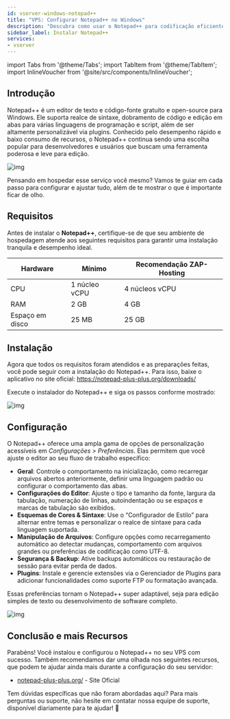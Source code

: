 ```yaml
---
id: vserver-windows-notepad++
title: "VPS: Configurar Notepad++ no Windows"
description: "Descubra como usar o Notepad++ para codificação eficiente com recursos personalizáveis e desempenho rápido → Saiba mais agora"
sidebar_label: Instalar Notepad++
services:
- vserver
---
```


import Tabs from '@theme/Tabs';
import TabItem from '@theme/TabItem';
import InlineVoucher from '@site/src/components/InlineVoucher';

## Introdução

Notepad++ é um editor de texto e código-fonte gratuito e open-source para Windows. Ele suporta realce de sintaxe, dobramento de código e edição em abas para várias linguagens de programação e script, além de ser altamente personalizável via plugins. Conhecido pelo desempenho rápido e baixo consumo de recursos, o Notepad++ continua sendo uma escolha popular para desenvolvedores e usuários que buscam uma ferramenta poderosa e leve para edição.

![img](https://screensaver01.zap-hosting.com/index.php/s/jMMDejqDfWDCfrr/preview)

Pensando em hospedar esse serviço você mesmo? Vamos te guiar em cada passo para configurar e ajustar tudo, além de te mostrar o que é importante ficar de olho.

<InlineVoucher />

## Requisitos

Antes de instalar o **Notepad++**, certifique-se de que seu ambiente de hospedagem atende aos seguintes requisitos para garantir uma instalação tranquila e desempenho ideal.

| Hardware | Mínimo | Recomendação ZAP-Hosting |
| ---------- | ------------ | -------------------------- |
| CPU | 1 núcleo vCPU | 4 núcleos vCPU |
| RAM | 2 GB | 4 GB |
| Espaço em disco | 25 MB | 25 GB |

## Instalação

Agora que todos os requisitos foram atendidos e as preparações feitas, você pode seguir com a instalação do Notepad++. Para isso, baixe o aplicativo no site oficial: https://notepad-plus-plus.org/downloads/

Execute o instalador do Notepad++ e siga os passos conforme mostrado:

![img](https://screensaver01.zap-hosting.com/index.php/s/5ksLwSePniTPZFQ/preview)

## Configuração

O Notepad++ oferece uma ampla gama de opções de personalização acessíveis em *Configurações > Preferências*. Elas permitem que você ajuste o editor ao seu fluxo de trabalho específico:

- **Geral**: Controle o comportamento na inicialização, como recarregar arquivos abertos anteriormente, definir uma linguagem padrão ou configurar o comportamento das abas.  
- **Configurações do Editor**: Ajuste o tipo e tamanho da fonte, largura da tabulação, numeração de linhas, autoindentação ou se espaços e marcas de tabulação são exibidos.  
- **Esquemas de Cores & Sintaxe**: Use o “Configurador de Estilo” para alternar entre temas e personalizar o realce de sintaxe para cada linguagem suportada.  
- **Manipulação de Arquivos**: Configure opções como recarregamento automático ao detectar mudanças, comportamento com arquivos grandes ou preferências de codificação como UTF-8.  
- **Segurança & Backup**: Ative backups automáticos ou restauração de sessão para evitar perda de dados.  
- **Plugins**: Instale e gerencie extensões via o Gerenciador de Plugins para adicionar funcionalidades como suporte FTP ou formatação avançada.  

Essas preferências tornam o Notepad++ super adaptável, seja para edição simples de texto ou desenvolvimento de software completo.

![img](https://screensaver01.zap-hosting.com/index.php/s/X8og5qnFkBTRcmA/preview)

## Conclusão e mais Recursos

Parabéns! Você instalou e configurou o Notepad++ no seu VPS com sucesso. Também recomendamos dar uma olhada nos seguintes recursos, que podem te ajudar ainda mais durante a configuração do seu servidor:

- [notepad-plus-plus.org/](https://notepad-plus-plus.org/) - Site Oficial

Tem dúvidas específicas que não foram abordadas aqui? Para mais perguntas ou suporte, não hesite em contatar nossa equipe de suporte, disponível diariamente para te ajudar! 🙂

<InlineVoucher />
